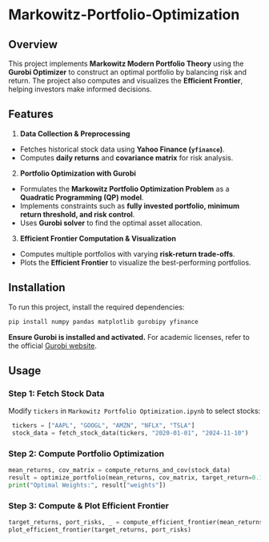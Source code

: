 # Markowitz-Portfolio-Optimization

## Overview
This project implements **Markowitz Modern Portfolio Theory** using the **Gurobi Optimizer** to construct an optimal portfolio by balancing risk and return. The project also computes and visualizes the **Efficient Frontier**, helping investors make informed decisions.

## Features
1) **Data Collection & Preprocessing**  
- Fetches historical stock data using **Yahoo Finance (`yfinance`)**.
- Computes **daily returns** and **covariance matrix** for risk analysis.

2) **Portfolio Optimization with Gurobi**  
- Formulates the **Markowitz Portfolio Optimization Problem** as a **Quadratic Programming (QP) model**.
- Implements constraints such as **fully invested portfolio, minimum return threshold, and risk control**.
- Uses **Gurobi solver** to find the optimal asset allocation.

3) **Efficient Frontier Computation & Visualization**  
- Computes multiple portfolios with varying **risk-return trade-offs**.
- Plots the **Efficient Frontier** to visualize the best-performing portfolios.

## Installation
To run this project, install the required dependencies:
```bash
pip install numpy pandas matplotlib gurobipy yfinance
```

**Ensure Gurobi is installed and activated.** For academic licenses, refer to the official [Gurobi website](https://www.gurobi.com/).

## Usage
### **Step 1: Fetch Stock Data**
Modify `tickers` in `Markowitz Portfolio Optimization.ipynb` to select stocks:
```python
 tickers = ["AAPL", "GOOGL", "AMZN", "NFLX", "TSLA"]
 stock_data = fetch_stock_data(tickers, "2020-01-01", "2024-11-10")
```

### **Step 2: Compute Portfolio Optimization**
```python
mean_returns, cov_matrix = compute_returns_and_cov(stock_data)
result = optimize_portfolio(mean_returns, cov_matrix, target_return=0.12)
print("Optimal Weights:", result["weights"])
```

### **Step 3: Compute & Plot Efficient Frontier**
```python
target_returns, port_risks, _ = compute_efficient_frontier(mean_returns, cov_matrix)
plot_efficient_frontier(target_returns, port_risks)
```

